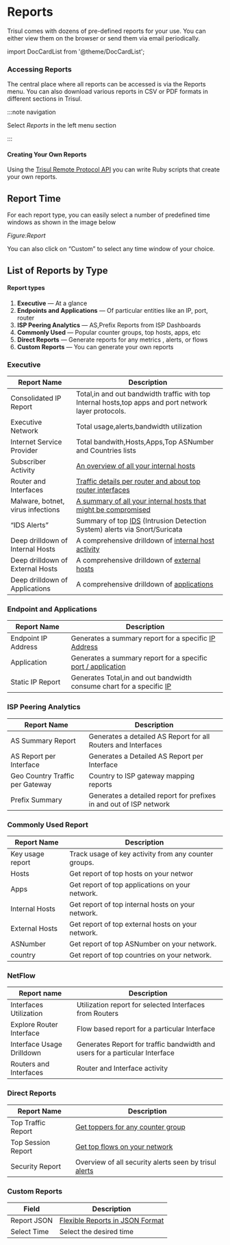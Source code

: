 # Reports

Trisul comes with dozens of pre-defined reports for your use. You can
 either view them on the browser or send them via email periodically.

import DocCardList from '@theme/DocCardList';

<DocCardList />

### Accessing Reports

The central place where all reports can be accessed is via the Reports menu. You can also download various reports in CSV or PDF formats in different sections in Trisul.

:::note navigation

Select *Reports* in the left menu section

:::

#### Creating Your Own Reports

Using the [Trisul Remote Protocol API](/docs/trp) you can write Ruby scripts that create your own reports.

## Report Time

For each report type, you can easily select a number of predefined time windows as shown in the image below

*Figure:Report*

You can also click on “Custom” to select any time window of your choice.

## List of Reports by Type

#### Report types

1. **Executive** — At a glance
2. **Endpoints and Applications** — Of particular entities like an IP, port, router
3. **ISP Peering Analytics** — AS,Prefix Reports from ISP Dashboards
4. **Commonly Used** — Popular counter groups, top hosts, apps, etc
5. **Direct Reports** — Generate reports for any metrics , alerts, or flows
6. **Custom Reports** — You can generate your own reports

### Executive

| Report Name                       | Description                                                                                                                          |
| --------------------------------- | ------------------------------------------------------------------------------------------------------------------------------------ |
| Consolidated IP Report            | Total,in and out bandwidth traffic with top Internal hosts,top apps and port network layer protocols.                                |
| Executive Network                 | Total usage,alerts,bandwidth utilization                                                                                             |
| Internet Service Provider         | Total bandwith,Hosts,Apps,Top ASNumber and Countries lists                                                                           |
| Subscriber Activity               | [An overview of all your internal hosts](/docs/ug/reports/available_reports#subscriber-activity)                                     |
| Router and Interfaces             | [Traffic details per router and about top router interfaces](/docs/ug/reports/available_reports#routers-and-interfaces)              |
| Malware, botnet, virus infections | [A summary of all your internal hosts that might be compromised](/docs/ug/reports/available_reports#malware-botnet-virus-infections) |
| “IDS Alerts”                      | Summary of top [IDS](/docs/ug/reports/available_reports#intrusion-alerts) (Intrusion Detection System) alerts via Snort/Suricata     |
| Deep drilldown of Internal Hosts  | A comprehensive drilldown of [internal host activity](/docs/ug/reports/available_reports#deep-drilldown-of-internal-hosts)           |
| Deep drilldown of External Hosts  | A comprehensive drilldown of [external hosts](/docs/ug/reports/available_reports#deep-drilldown-of-external-hosts)                   |
| Deep drilldown of Applications    | A comprehensive drilldown of [applications](/docs/ug/reports/available_reports#deep-drilldown-of-applications)                       |

### Endpoint and Applications

| Report Name         | Description                                                                                                                      |
| ------------------- | -------------------------------------------------------------------------------------------------------------------------------- |
| Endpoint IP Address | Generates a summary report for a specific [IP Address](/docs/ug/reports/available_reports#endpoint-report)                       |
| Application         | Generates a summary report for a specific [port / application](/docs/ug/reports/available_reports#application-report)            |
| Static IP Report    | Generates Total,in and out bandwidth consume chart for a specific [IP](/docs/ug/reports/available_reports#ip-utilization-report) |

### ISP Peering Analytics

| Report Name                     | Description                                                        |
| ------------------------------- | ------------------------------------------------------------------ |
| AS Summary Report               | Generates a detailed AS Report for all Routers and Interfaces      |
| AS Report per Interface         | Generates a Detailed AS Report per Interface                       |
| Geo Country Traffic per Gateway | Country to ISP gateway mapping reports                             |
| Prefix Summary                  | Generates a detailed report for prefixes in and out of ISP network |

### Commonly Used Report

| Report Name      | Description                                          |
| ---------------- | ---------------------------------------------------- |
| Key usage report | Track usage of key activity from any counter groups. |
| Hosts            | Get report of top hosts on your networ               |
| Apps             | Get report of top applications on your network.      |
| Internal Hosts   | Get report of top internal hosts on your network.    |
| External Hosts   | Get report of top external hosts on your network.    |
| ASNumber         | Get report of top ASNumber on your network.          |
| country          | Get report of top countries on your network.         |

### NetFlow

| Report name               | Description                                                                 |
| ------------------------- | --------------------------------------------------------------------------- |
| Interfaces Utilization    | Utilization report for selected Interfaces from Routers                     |
| Explore Router Interface  | Flow based report for a particular Interface                                |
| Interface Usage Drilldown | Generates Report for traffic bandwidth and users for a particular Interface |
| Routers and Interfaces    | Router and Interface activity                                               |

### Direct Reports

| Report Name        | Description                                                                                                  |
| ------------------ | ------------------------------------------------------------------------------------------------------------ |
| Top Traffic Report | [Get toppers for any counter group](/docs/ug/reports/available_reports#top-traffic-report)                   |
| Top Session Report | [Get top flows on your network](/docs/ug/reports/available_reports#top-sessions-report)                      |
| Security Report    | Overview of all security alerts seen by trisul [alerts](//docs/ug/reports/available_reports#security-report) |

### Custom Reports

| Field       | Description                                                          |
| ----------- | -------------------------------------------------------------------- |
| Report JSON | [Flexible Reports in JSON Format](/docs/ug/reports/flexible_reports) |
| Select Time | Select the desired time                                              |
